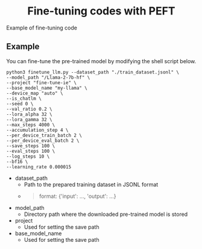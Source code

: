 <div align="center">    
 
# Fine-tuning codes with PEFT

</div>

Example of fine-tuning code

## Example
You can fine-tune the pre-trained model by modifying the shell script below.

``` shell
python3 finetune_llm.py --dataset_path "./train_dataset.jsonl" \
--model_path "/Llama-2-7b-hf" \
--project "fine-tune-ie" \
--base_model_name "my-llama" \
--device_map "auto" \
--is_chatlm \
--seed 0 \
--val_ratio 0.2 \
--lora_alpha 32 \
--lora_gamma 32 \
--max_steps 4000 \
--accumulation_step 4 \
--per_device_train_batch 2 \
--per_device_eval_batch 2 \
--save_steps 100 \
--eval_steps 100 \
--log_steps 10 \
--bf16 \
--learning_rate 0.000015
```
- dataset_path
  - Path to the prepared training dataset in JSONL format
  - > format: {'input': ..., 'output': ...}
- model_path
  - Directory path where the downloaded pre-trained model is stored
- project
  - Used for setting the save path
- base_model_name
  - Used for setting the save path


